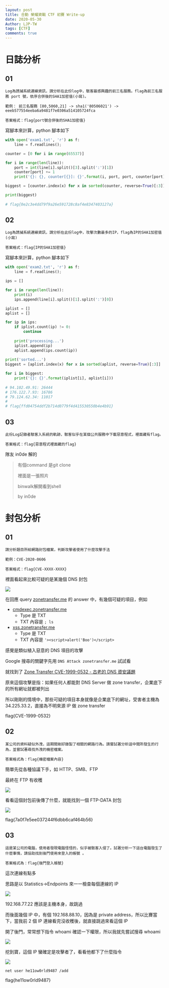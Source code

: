 ```yaml
---
layout: post
title: 合勤 榮耀資戰 CTF 初賽 Write-up
date: 2020-05-30
Author: LJP-TW
tags: [CTF]
comments: true
---
```


# 日誌分析
## 01
```
Log為誘捕系統連線資訊，請分析在此份log中，駭客最感興趣的前三名服務。flag為前三名服務 port 號，依序合併後的SHA1加密值(小寫)。

範例： 前三名服務 [80,5060,21] -> sha1('80506021') -> eeeb577554eeba6a9481f7e0306a514105724fca

答案格式：flag{port號合併後的SHA1加密值}
```

寫腳本來計算，python 腳本如下
```python
with open('exam1.txt', 'r') as f:
    line = f.readlines();

counter = [0 for i in range(65537)]

for i in range(len(line)):
    port = int(line[i].split()[3].split(':')[1])
    counter[port] += 1
    print('{}: {}, counter[{}]: {}'.format(i, port, port, counter[port]))

biggest = [counter.index(x) for x in sorted(counter, reverse=True)[:3]]

print(biggest)
    
# flag{0e2c3e4dd79f9a26e591728c8af4e8347403127a}
```

## 02
```
Log為誘捕系統連線資訊，請分析在此份log中，攻擊次數最多的IP，flag為IP的SHA1加密值(小寫)

答案格式：flag{IP的SHA1加密值}
```
寫腳本來計算，python 腳本如下
```python
with open('exam2.txt', 'r') as f:
    line = f.readlines();

ips = []

for i in range(len(line)):
    print(i)
    ips.append(line[i].split()[1].split(':')[0])

iplist = []
aplist = []

for ip in ips:
    if iplist.count(ip) != 0:
        continue
    
    print('processing...')
    iplist.append(ip)
    aplist.append(ips.count(ip))
    
print('sorted...')
biggest = [aplist.index(x) for x in sorted(aplist, reverse=True)[:3]]

for i in biggest:
    print('{}: {}'.format(iplist[i], aplist[i]))
    
# 94.102.49.91: 26444
# 176.122.7.93: 16786
# 79.124.62.34: 11017
#
# flag{ffd04754ddf2b714d0779f4d415530550b4e4b91}
```

## 03
```
此份Log記錄者駭客入系統的軌跡，駭客似乎在某個公共服務中下載惡意程式，裡面藏有flag。

答案格式：flag{惡意程式裡面藏的flag}
```
隊友 in0de 解的

> 有個command 是git clone
>
> 裡面是一張照片
>
> binwalk解開看到shell
>
> by in0de

# 封包分析
## 01
```
請分析題目所給網路封包檔案，判斷攻擊者使用了什麼攻擊手法

範例：CVE-2020-0606

答案格式：flag{CVE-XXXX-XXXX}
```

裡面看起來比較可疑的是某幾個 DNS 封包

![](https://raw.githubusercontent.com/LJP-TW/CTF/master/zyxel-2020/img/packet01.png)

在回應 query [zonetransfer.me](#) 的 answer 中，有幾個可疑的項目，例如
- [cmdexec.zonetransfer.me](#)
    - Type 是 TXT
    - TXT 內容是 `; ls`
- [xss.zonetransfer.me](#)
    - Type 是 TXT
    - TXT 內容是 `'><script>alert('Boo')</script>`

感覺是類似植入惡意的 DNS 項目的攻擊

Google 搜尋的關鍵字先用 `DNS Attack zonetransfer.me` 試試看

就找到了 [Zone Transfer CVE-1999-0532 - 古老的 DNS 資安議題](https://devco.re/blog/2014/05/05/zone-transfer-CVE-1999-0532-an-old-dns-security-issue/)

原來這個攻擊是指：如果任何人都能對 DNS Server 做 zone transfer，企業底下的所有網址就都被列出

所以剛剛的情境中，那些可疑的項目本身就像是企業底下的網址，受害者主機為 34.225.33.2，直接為不明來源 IP 做 zone transfer

flag{CVE-1999-0532}

## 02
```
某公司的資料疑似外洩，這期間剛好錄製了相關的網路行為。請嘗試著分析這中間所發生的行為，並嘗試著尋找外洩的機密檔案。

答案格式為：flag{機密檔案內容}
```

簡單先從各種協議下手，如 HTTP、SMB、FTP

最終在 FTP 有收穫

![](https://raw.githubusercontent.com/LJP-TW/CTF/master/zyxel-2020/img/packet02.png)

看看這個封包前後傳了什麼，就能找到一個 FTP-DATA 封包

![](https://raw.githubusercontent.com/LJP-TW/CTF/master/zyxel-2020/img/packet02_2.png)

flag{7a0f7e5ee037244f6dbb6caf464b56}

## 03
```
這是某公司的電腦，使用者發現電腦怪怪的，似乎被駭客入侵了。試著分析一下這台電腦發生了什麼事情，請協助找到後門使用來登入的帳號 。

答案格式為：flag{後門登入帳號}
```

這次連線有點多

思路是以 Statistics->Endpoints 來一一檢查每個連線的 IP

![](https://raw.githubusercontent.com/LJP-TW/CTF/master/zyxel-2020/img/packet03.png)

192.168.77.22 應該是主機本身，故跳過

而後面幾個 IP 中，有個 192.168.88.10，因為是 private address，所以比賽當下，當我前 2 個 IP 連線看完沒收穫後，就直接跳過來看這個 IP

開了後門，常常想下指令 whoami 確認一下權限，所以我就先嘗試搜尋 whoami

![](https://raw.githubusercontent.com/LJP-TW/CTF/master/zyxel-2020/img/packet03_2.png)

挖到寶，這個 IP 蠻確定是攻擊者了，看看他都下了什麼指令

![](https://raw.githubusercontent.com/LJP-TW/CTF/master/zyxel-2020/img/packet03_3.png)

`net user he11ow0rld9487 /add`

flag{he11ow0rld9487}

